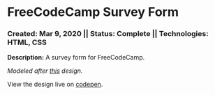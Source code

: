 # FreeCodeCamp Survey Form
### Created: Mar 9, 2020 || Status: Complete || Technologies: HTML, CSS

**Description:** A survey form for FreeCodeCamp.

*Modeled after [this](https://codepen.io/freeCodeCamp/full/VPaoNP) design.*

View the design live on [codepen](https://codepen.io/justkeepprogramming/pen/JjdMbMz).
